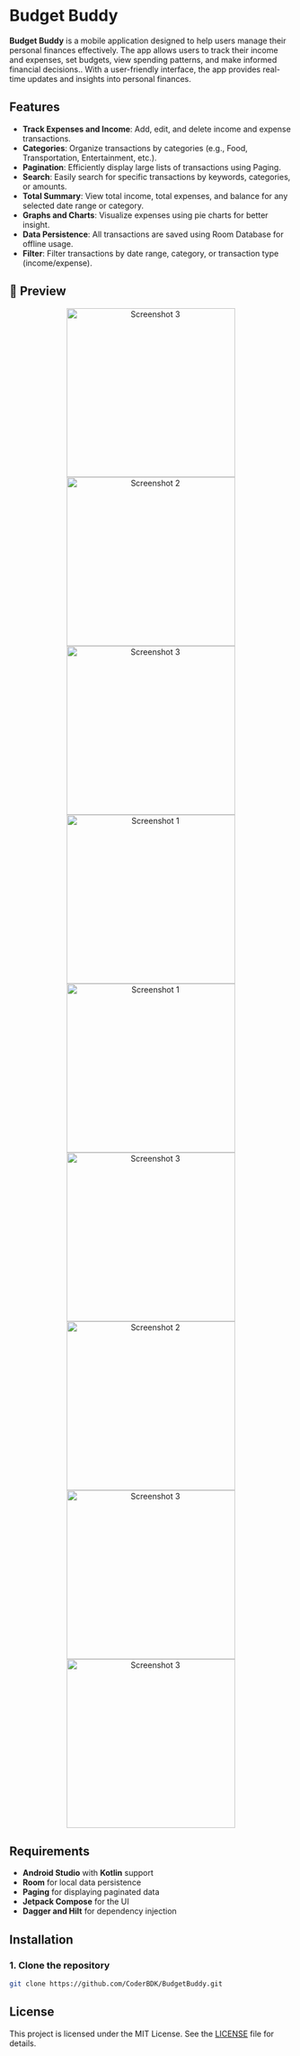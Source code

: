 # Budget Buddy

**Budget Buddy** is a mobile application designed to help users manage their personal finances effectively. The app allows users to track their income and expenses, set budgets, view spending patterns, and make informed financial decisions.. With a user-friendly interface, the app provides real-time updates and insights into personal finances.

## Features

- **Track Expenses and Income**: Add, edit, and delete income and expense transactions.
- **Categories**: Organize transactions by categories (e.g., Food, Transportation, Entertainment, etc.).
- **Pagination**: Efficiently display large lists of transactions using Paging.
- **Search**: Easily search for specific transactions by keywords, categories, or amounts.
- **Total Summary**: View total income, total expenses, and balance for any selected date range or category.
- **Graphs and Charts**: Visualize expenses using pie charts for better insight.
- **Data Persistence**: All transactions are saved using Room Database for offline usage.
- **Filter**: Filter transactions by date range, category, or transaction type (income/expense).

## 📸 Preview

<div align="center">
  <img src="https://github.com/user-attachments/assets/576e1fe1-54c7-4773-9a48-a480a80bda26" alt="Screenshot 3" width="300" />
  <img src="https://github.com/user-attachments/assets/b4edd779-e07e-4b33-9fdf-41b97b21dfd7" alt="Screenshot 2" width="300" />
  <img src="https://github.com/user-attachments/assets/5d243e3d-df96-4341-8863-ed34af3b3698" alt="Screenshot 3" width="300" />
  <img src="https://github.com/user-attachments/assets/33d2a619-e16a-4897-9129-1b86cb2fb1ba" alt="Screenshot 1" width="300" />
  <img src="https://github.com/user-attachments/assets/040bbda8-0c9b-49f5-bb38-91f10e0d2ddc" alt="Screenshot 1" width="300" />
  <img src="https://github.com/user-attachments/assets/54d44f48-bf64-4606-9a3b-e36235507980" alt="Screenshot 3" width="300" />
  <img src="https://github.com/user-attachments/assets/9221babc-4860-4330-a0f4-459d400739bd" alt="Screenshot 2" width="300" />
  <img src="https://github.com/user-attachments/assets/3b5236aa-42a4-46f7-a2a7-bac306f8d934" alt="Screenshot 3" width="300" />
  <img src="https://github.com/user-attachments/assets/baf81658-15b0-43a2-b36d-51d5d8657ed9" alt="Screenshot 3" width="300" />
 
</div>

## Requirements

- **Android Studio** with **Kotlin** support
- **Room** for local data persistence
- **Paging** for displaying paginated data
- **Jetpack Compose** for the UI
- **Dagger and Hilt** for dependency injection

## Installation

### 1. Clone the repository
```bash
git clone https://github.com/CoderBDK/BudgetBuddy.git
```

## License

This project is licensed under the MIT License. See the [LICENSE](LICENSE) file for details.
